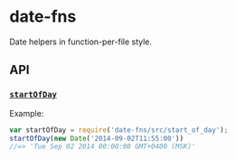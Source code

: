 # date-fns

Date helpers in function-per-file style.

## API

### [`startOfDay`](./src/start_of_day.js)

Example:

``` javascript
var startOfDay = require('date-fns/src/start_of_day');
startOfDay(new Date('2014-09-02T11:55:00'))
//=> 'Tue Sep 02 2014 00:00:00 GMT+0400 (MSK)'
```
